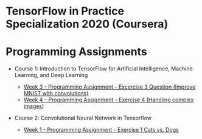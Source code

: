 # TensorFlow in Practice Specialization 2020 (Coursera)


# Programming Assignments

* Course 1: Introduction to TensorFlow for Artificial Intelligence, Machine Learning, and Deep Learning

   * [Week 3 - Programming Assignment - Excercise 3 Question (Improve MNIST with convolutions)](https://github.com/kool7/TensorFlow_in_Practice_Specialization_2020/blob/master/week3/utf-8''Excercise-3-Question.ipynb)
   * [Week 4 - Programming Assignment - Exercise 4 (Handling complex images)](https://github.com/kool7/TensorFlow_in_Practice_Specialization_2020/blob/master/week4/utf-8''Exercise4-Question.ipynb)

* Course 2: Convolutional Neural Network in Tensorflow
   * [Week 1 - Programming Assignment - Exercise 1 Cats vs. Dogs](https://github.com/kool7/TensorFlow_in_Practice_Specialization_2020/blob/master/Convolutional%20Neural%20Network%20in%20Tensorflow/utf-8''Exercise_1_Cats_vs_Dogs_Question-FINAL.ipynb)

